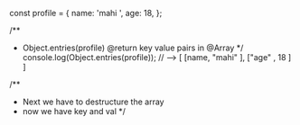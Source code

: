 const profile = {
  name: 'mahi ',
  age: 18,
};

/**
 * Object.entries(profile) @return key value pairs in @Array
 */
console.log(Object.entries(profile)); // --> [ [name, "mahi" ], ["age" , 18 ] ]

/**
 * Next we have to destructure the array
 * now we have key and val
 */

